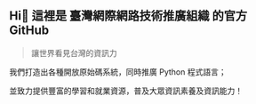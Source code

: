 ## Hi👋 這裡是 臺灣網際網路技術推廣組織 的官方 GitHub

> 讓世界看見台灣的資訊力

我們打造出各種開放原始碼系統，同時推廣 Python 程式語言；

並致力提供豐富的學習和就業資源，普及大眾資訊素養及資訊能力！
